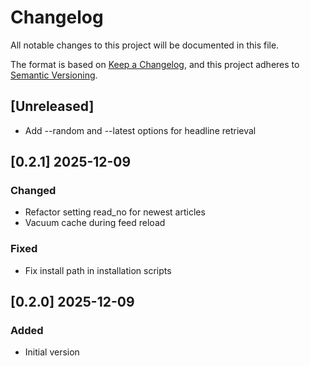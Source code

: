 # Changelog

All notable changes to this project will be documented in this file.

The format is based on [Keep a Changelog](https://keepachangelog.com/en/1.1.0/),
and this project adheres to [Semantic Versioning](https://semver.org/spec/v2.0.0.html).

## [Unreleased]
- Add --random and --latest options for headline retrieval
## [0.2.1] 2025-12-09
### Changed
- Refactor setting read_no for newest articles
- Vacuum cache during feed reload
### Fixed
- Fix install path in installation scripts
 
## [0.2.0] 2025-12-09
### Added
- Initial version
